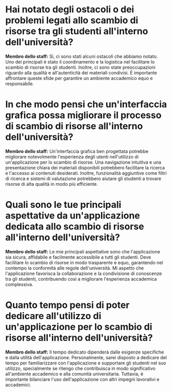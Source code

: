 # Hai notato degli ostacoli o dei problemi legati allo scambio di risorse tra gli studenti all'interno dell'università?

**Membro dello staff:** Sì, ci sono stati alcuni ostacoli che abbiamo notato. Uno dei principali è stato il coordinamento e la logistica nel facilitare lo scambio di risorse tra gli studenti. Inoltre, ci sono state preoccupazioni riguardo alla qualità e all'autenticità dei materiali condivisi. È importante affrontare queste sfide per garantire un ambiente accademico equo e responsabile.

# In che modo pensi che un'interfaccia grafica possa migliorare il processo di scambio di risorse all'interno dell'università?

**Membro dello staff:** Un'interfaccia grafica ben progettata potrebbe migliorare notevolmente l'esperienza degli utenti nell'utilizzo di un'applicazione per lo scambio di risorse. Una navigazione intuitiva e una presentazione chiara dei materiali disponibili potrebbero facilitare la ricerca e l'accesso ai contenuti desiderati. Inoltre, funzionalità aggiuntive come filtri di ricerca e sistemi di valutazione potrebbero aiutare gli studenti a trovare risorse di alta qualità in modo più efficiente.

# Quali sono le tue principali aspettative da un'applicazione dedicata allo scambio di risorse all'interno dell'università?

**Membro dello staff:** Le mie principali aspettative sono che l'applicazione sia sicura, affidabile e facilmente accessibile a tutti gli studenti. Deve facilitare lo scambio di risorse in modo trasparente e equo, garantendo nel contempo la conformità alle regole dell'università. Mi aspetto che l'applicazione favorisca la collaborazione e la condivisione di conoscenze tra gli studenti, contribuendo così a migliorare l'esperienza accademica complessiva.

# Quanto tempo pensi di poter dedicare all'utilizzo di un'applicazione per lo scambio di risorse all'interno dell'università?

**Membro dello staff:** Il tempo dedicato dipenderà dalle esigenze specifiche e dalla utilità dell'applicazione. Personalmente, sarei disposto a dedicare del tempo per familiarizzare con l'applicazione e supportare gli studenti nel suo utilizzo, specialmente se ritengo che contribuisca in modo significativo all'ambiente accademico e alla comunità universitaria. Tuttavia, è importante bilanciare l'uso dell'applicazione con altri impegni lavorativi e accademici.
